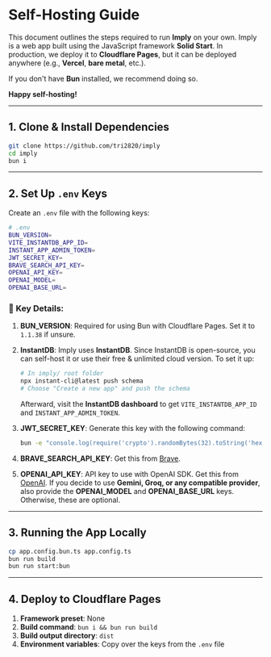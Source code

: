 # Self-Hosting Guide

This document outlines the steps required to run **Imply** on your own. Imply is a web app built using the JavaScript framework **Solid Start**. In production, we deploy it to **Cloudflare Pages**, but it can be deployed anywhere (e.g., **Vercel**, **bare metal**, etc.).

If you don't have **Bun** installed, we recommend doing so.

**Happy self-hosting!**

---

## 1. Clone & Install Dependencies

```sh
git clone https://github.com/tri2820/imply
cd imply
bun i
```

---

## 2. Set Up `.env` Keys

Create an `.env` file with the following keys:

```sh
# .env
BUN_VERSION=
VITE_INSTANTDB_APP_ID=
INSTANT_APP_ADMIN_TOKEN=
JWT_SECRET_KEY=
BRAVE_SEARCH_API_KEY=
OPENAI_API_KEY=
OPENAI_MODEL=
OPENAI_BASE_URL=
```

### 🔑 Key Details:

1. **BUN_VERSION**: Required for using Bun with Cloudflare Pages. Set it to `1.1.38` if unsure.
2. **InstantDB**: Imply uses **InstantDB**. Since InstantDB is open-source, you can self-host it or use their free & unlimited cloud version. To set it up:

   ```sh
   # In imply/ root folder
   npx instant-cli@latest push schema
   # Choose "Create a new app" and push the schema
   ```

   Afterward, visit the **InstantDB dashboard** to get `VITE_INSTANTDB_APP_ID` and `INSTANT_APP_ADMIN_TOKEN`.

3. **JWT_SECRET_KEY**: Generate this key with the following command:

   ```sh
   bun -e "console.log(require('crypto').randomBytes(32).toString('hex'))"
   ```

4. **BRAVE_SEARCH_API_KEY**: Get this from [Brave](https://brave.com/search/api/).
5. **OPENAI_API_KEY**: API key to use with OpenAI SDK. Get this from [OpenAI](http://platform.openai.com/). If you decide to use **Gemini, Groq, or any compatible provider**, also provide the **OPENAI_MODEL** and **OPENAI_BASE_URL** keys. Otherwise, these are optional.

---

## 3. Running the App Locally

```sh
cp app.config.bun.ts app.config.ts
bun run build
bun run start:bun
```

---

## 4. Deploy to Cloudflare Pages

1. **Framework preset**: None
2. **Build command**: `bun i && bun run build`
3. **Build output directory**: `dist`
4. **Environment variables**: Copy over the keys from the `.env` file
